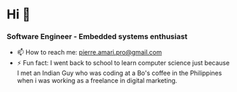 # Hi 👋

### Software Engineer - Embedded systems enthusiast

- 📫 How to reach me: pierre.amari.pro@gmail.com
- ⚡ Fun fact: I went back to school to learn computer science just because I met an Indian Guy who was coding at a Bo's coffee in the Philippines when i was working as a freelance in digital marketing.

